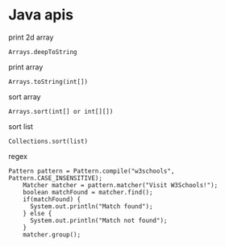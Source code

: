 # Java apis

print 2d array

```text
Arrays.deepToString
```

print array

```text
Arrays.toString(int[])
```

sort array

```text
Arrays.sort(int[] or int[][])
```

sort list

```text
Collections.sort(list)
```

regex



```text
Pattern pattern = Pattern.compile("w3schools", Pattern.CASE_INSENSITIVE);
    Matcher matcher = pattern.matcher("Visit W3Schools!");
    boolean matchFound = matcher.find();
    if(matchFound) {
      System.out.println("Match found");
    } else {
      System.out.println("Match not found");
    }
    matcher.group();
```

